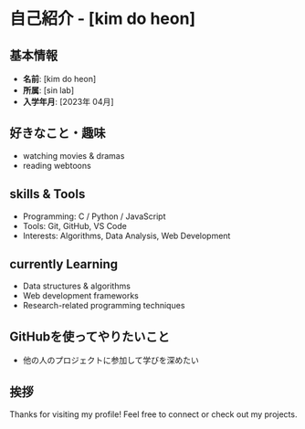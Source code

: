 # 自己紹介 - [kim do heon]

## 基本情報
- **名前**: [kim do heon]
- **所属**: [sin lab]
- **入学年月**: [2023年 04月]

## 好きなこと・趣味
- watching movies & dramas
- reading webtoons

## skills & Tools
- Programming: C / Python / JavaScript  
- Tools: Git, GitHub, VS Code  
- Interests: Algorithms, Data Analysis, Web Development 

## currently Learning
- Data structures & algorithms  
- Web development frameworks  
- Research-related programming techniques  


## GitHubを使ってやりたいこと
- 他の人のプロジェクトに参加して学びを深めたい

## 挨拶
Thanks for visiting my profile! Feel free to connect or check out my projects.  